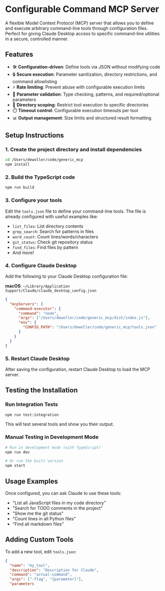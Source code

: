 # Configurable Command MCP Server

A flexible Model Context Protocol (MCP) server that allows you to define and execute arbitrary command-line tools through configuration files. Perfect for giving Claude Desktop access to specific command-line utilities in a secure, controlled manner.

## Features

- 🛠️ **Configuration-driven**: Define tools via JSON without modifying code
- 🔒 **Secure execution**: Parameter sanitization, directory restrictions, and command allowlisting
- ⚡ **Rate limiting**: Prevent abuse with configurable execution limits
- 📝 **Parameter validation**: Type checking, patterns, and required/optional parameters
- 🎯 **Directory scoping**: Restrict tool execution to specific directories
- ⏱️ **Timeout control**: Configurable execution timeouts per tool
- 📊 **Output management**: Size limits and structured result formatting

## Setup Instructions

### 1. Create the project directory and install dependencies

```bash
cd /Users/dewoller/code/generic_mcp
npm install
```

### 2. Build the TypeScript code

```bash
npm run build
```

### 3. Configure your tools

Edit the `tools.json` file to define your command-line tools. The file is already configured with useful examples like:
- `list_files`: List directory contents
- `grep_search`: Search for patterns in files
- `word_count`: Count lines/words/characters
- `git_status`: Check git repository status
- `find_files`: Find files by pattern
- And more!

### 4. Configure Claude Desktop

Add the following to your Claude Desktop configuration file:

**macOS**: `~/Library/Application Support/Claude/claude_desktop_config.json`

```json
{
  "mcpServers": {
    "command-executor": {
      "command": "node",
      "args": ["/Users/dewoller/code/generic_mcp/dist/index.js"],
      "env": {
        "CONFIG_PATH": "/Users/dewoller/code/generic_mcp/tools.json"
      }
    }
  }
}
```

### 5. Restart Claude Desktop

After saving the configuration, restart Claude Desktop to load the MCP server.

## Testing the Installation

### Run Integration Tests

```bash
npm run test:integration
```

This will test several tools and show you their output.

### Manual Testing in Development Mode

```bash
# Run in development mode (with TypeScript)
npm run dev

# Or run the built version
npm start
```

## Usage Examples

Once configured, you can ask Claude to use these tools:

- "List all JavaScript files in my code directory"
- "Search for TODO comments in the project"
- "Show me the git status"
- "Count lines in all Python files"
- "Find all markdown files"

## Adding Custom Tools

To add a new tool, edit `tools.json`:

```json
{
  "name": "my_tool",
  "description": "Description for Claude",
  "command": "actual-command",
  "args": ["-flag", "{parameter}"],
  "parameters